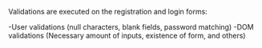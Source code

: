 Validations are executed on the registration and login forms:

-User validations (null characters, blank fields, password matching)
-DOM validations (Necessary amount of inputs, existence of form, and others)
